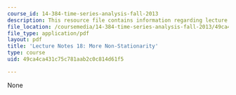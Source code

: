 ```yaml
---
course_id: 14-384-time-series-analysis-fall-2013
description: This resource file contains information regarding lecture 18.
file_location: /coursemedia/14-384-time-series-analysis-fall-2013/49ca4ca431c75c781aab2c0c814d61f5_MIT14_384F13_lec18.pdf
file_type: application/pdf
layout: pdf
title: 'Lecture Notes 18: More Non-Stationarity'
type: course
uid: 49ca4ca431c75c781aab2c0c814d61f5

---
```

None